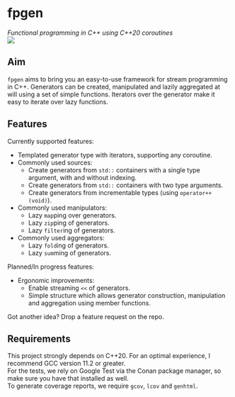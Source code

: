# fpgen
*Functional programming in C++ using C++20 coroutines*  
![](https://img.shields.io/badge/test_coverage-98%25-brightgreen)


## Aim
`fpgen` aims to bring you an easy-to-use framework for stream programming in C++. Generators can be created, manipulated and lazily aggregated at will using a set of simple functions. Iterators over the generator make it easy to iterate over lazy functions.

## Features
Currently supported features:
 - Templated generator type with iterators, supporting any coroutine.
 - Commonly used sources:
   - Create generators from `std::` containers with a single type argument, with and without indexing.
   - Create generators from `std::` containers with two type arguments.
   - Create generators from incrementable types (using `operator++(void)`).
 - Commonly used manipulators:
   - Lazy `map`ping over generators.
   - Lazy `zip`ping of generators.
   - Lazy `filter`ing of generators.
 - Commonly used aggregators:
   - Lazy `fold`ing of generators.
   - Lazy `sum`ming of generators.

Planned/In progress features:
 - Ergonomic improvements:
   - Enable streaming `<<` of generators.
   - Simple structure which allows generator construction, manipulation and aggregation using member functions.

Got another idea? Drop a feature request on the repo.

## Requirements
This project strongly depends on C++20. For an optimal experience, I recommend GCC version 11.2 or greater.  
For the tests, we rely on Google Test via the Conan package manager, so make sure you have that installed as well.  
To generate coverage reports, we require `gcov`, `lcov` and `genhtml`.
